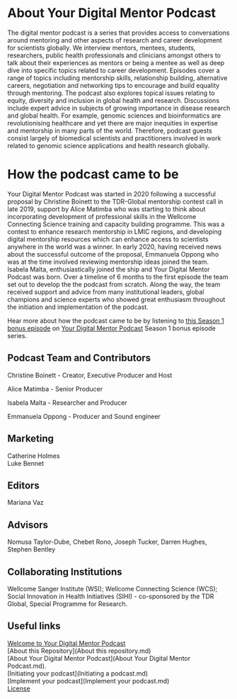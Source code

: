 # About Your Digital Mentor Podcast
The digital mentor podcast is a series that provides access to conversations around mentoring and other aspects of research and career development for scientists globally. We interview mentors, mentees, students, researchers, public health professionals and clinicians amongst others to talk about their experiences as mentors or being a mentee as well as deep dive into specific topics related to career development. Episodes cover a range of topics including mentorship skills, relationship building, alternative careers, negotiation and networking tips to encourage and build equality through mentoring. The podcast also explores topical issues relating to equity, diversity and inclusion in global health and research. Discussions include expert advice in subjects of growing importance in disease research and global health. For example, genomic sciences and bioinformatics are revolutionising healthcare and yet there are major inequities in expertise and mentorship in many parts of the world. Therefore, podcast guests consist largely of biomedical scientists and practitioners involved in work related to genomic science applications and health research globally. 

# How the podcast came to be
Your Digital Mentor Podcast was started in 2020 following a successful proposal by Christine Boinett to the TDR-Global mentorship contest call in late 2019, support by Alice Matimba who was starting to think about incorporating development of professional skills in the Wellcome Connecting Science training and capacity building programme. This was a contest to enhance research mentorship in LMIC regions, and developing digital mentorship resources which can enhance access to scientists anywhere in the world was a winner. In early 2020, having received news about the successful outcome of the proposal, Emmanuela Oppong who was at the time involved reviewing mentorship ideas joined the team. Isabela Malta, enthusiastically joined the ship and Your Digital Mentor Podcast was born. Over a timeline of 6 months to the first episode the team set out to develop the the podcast from scratch. Along the way, the team received support and advice from many institutional leaders, global champions and science experts who showed great enthusiasm throughout the initiation and implementation of the podcast. 

Hear more about how the podcast came to be by listening to [this Season 1 bonus episode](https://your-digital-mentor.simplecast.com/episodes/meet-our-awesome-team) on [Your Digital Mentor Podcast](https://your-digital-mentor.simplecast.com/episodes) Season 1 bonus episode series.
      
## Podcast Team and Contributors
Christine Boinett - Creator, Executive Producer and Host

Alice Matimba - Senior Producer

Isabela Malta - Researcher and Producer

Emmanuela Oppong - Producer and Sound engineer

## Marketing
Catherine Holmes    
Luke Bennet

## Editors
Mariana Vaz

## Advisors
Nomusa Taylor-Dube, Chebet Rono, Joseph Tucker, Darren Hughes, Stephen Bentley

## Collaborating Institutions
Wellcome Sanger Institute (WSI); Wellcome Connecting Science (WCS); Social Innovation in Health Initiatives (SIHI) - co-sponsored by the TDR Global, Special Programme for Research. 

## Useful links
[Welcome to Your Digital Mentor Podcast](README.md)      
[About this Repository](About this repository.md)             
[About Your Digital Mentor Podcast](About Your Digital Mentor Podcast.md).                          
[Initiating your podcast](Initiating a podcast.md)              
[Implement your podcast](Implement your podcast.md)        
[License](LICENSE.md)               
